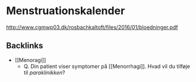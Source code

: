# Menstruationskalender
http://www.cgmwp03.dk/rosbachkaltoft/files/2016/01/bloedninger.pdf

## Backlinks
* [[Menoragi]]
	* Q. Din patient viser symptomer på [[Menorrhagi]]. Hvad vil du tilføje til *paraklinikken*? 

<!-- #anki/tag/med/Gynecology #anki/deck/Medicine #anki/tag/med/GP -->

<!-- {BearID:5D885C26-A0BE-48C0-B323-1FEDE3A9A8F8-97624-0000B05028DC6763} -->
